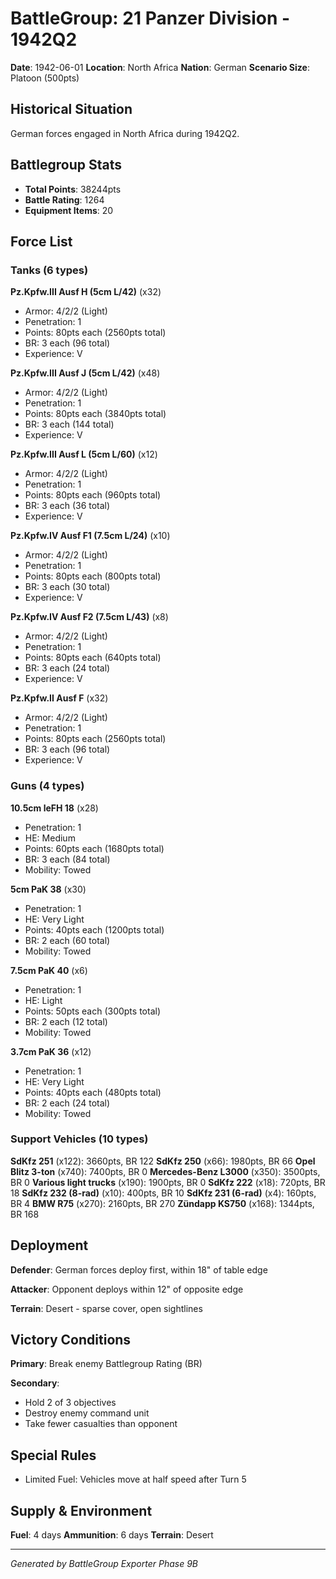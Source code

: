 # BattleGroup: 21 Panzer Division - 1942Q2

**Date**: 1942-06-01
**Location**: North Africa
**Nation**: German
**Scenario Size**: Platoon (500pts)

## Historical Situation

German forces engaged in North Africa during 1942Q2.

## Battlegroup Stats

- **Total Points**: 38244pts
- **Battle Rating**: 1264
- **Equipment Items**: 20

## Force List

### Tanks (6 types)

**Pz.Kpfw.III Ausf H (5cm L/42)** (x32)
- Armor: 4/2/2 (Light)
- Penetration: 1
- Points: 80pts each (2560pts total)
- BR: 3 each (96 total)
- Experience: V

**Pz.Kpfw.III Ausf J (5cm L/42)** (x48)
- Armor: 4/2/2 (Light)
- Penetration: 1
- Points: 80pts each (3840pts total)
- BR: 3 each (144 total)
- Experience: V

**Pz.Kpfw.III Ausf L (5cm L/60)** (x12)
- Armor: 4/2/2 (Light)
- Penetration: 1
- Points: 80pts each (960pts total)
- BR: 3 each (36 total)
- Experience: V

**Pz.Kpfw.IV Ausf F1 (7.5cm L/24)** (x10)
- Armor: 4/2/2 (Light)
- Penetration: 1
- Points: 80pts each (800pts total)
- BR: 3 each (30 total)
- Experience: V

**Pz.Kpfw.IV Ausf F2 (7.5cm L/43)** (x8)
- Armor: 4/2/2 (Light)
- Penetration: 1
- Points: 80pts each (640pts total)
- BR: 3 each (24 total)
- Experience: V

**Pz.Kpfw.II Ausf F** (x32)
- Armor: 4/2/2 (Light)
- Penetration: 1
- Points: 80pts each (2560pts total)
- BR: 3 each (96 total)
- Experience: V

### Guns (4 types)

**10.5cm leFH 18** (x28)
- Penetration: 1
- HE: Medium
- Points: 60pts each (1680pts total)
- BR: 3 each (84 total)
- Mobility: Towed

**5cm PaK 38** (x30)
- Penetration: 1
- HE: Very Light
- Points: 40pts each (1200pts total)
- BR: 2 each (60 total)
- Mobility: Towed

**7.5cm PaK 40** (x6)
- Penetration: 1
- HE: Light
- Points: 50pts each (300pts total)
- BR: 2 each (12 total)
- Mobility: Towed

**3.7cm PaK 36** (x12)
- Penetration: 1
- HE: Very Light
- Points: 40pts each (480pts total)
- BR: 2 each (24 total)
- Mobility: Towed

### Support Vehicles (10 types)

**SdKfz 251** (x122): 3660pts, BR 122
**SdKfz 250** (x66): 1980pts, BR 66
**Opel Blitz 3-ton** (x740): 7400pts, BR 0
**Mercedes-Benz L3000** (x350): 3500pts, BR 0
**Various light trucks** (x190): 1900pts, BR 0
**SdKfz 222** (x18): 720pts, BR 18
**SdKfz 232 (8-rad)** (x10): 400pts, BR 10
**SdKfz 231 (6-rad)** (x4): 160pts, BR 4
**BMW R75** (x270): 2160pts, BR 270
**Zündapp KS750** (x168): 1344pts, BR 168

## Deployment

**Defender**: German forces deploy first, within 18" of table edge

**Attacker**: Opponent deploys within 12" of opposite edge

**Terrain**: Desert - sparse cover, open sightlines

## Victory Conditions

**Primary**: Break enemy Battlegroup Rating (BR)

**Secondary**:
- Hold 2 of 3 objectives
- Destroy enemy command unit
- Take fewer casualties than opponent

## Special Rules

- Limited Fuel: Vehicles move at half speed after Turn 5

## Supply & Environment

**Fuel**: 4 days
**Ammunition**: 6 days
**Terrain**: Desert

---

*Generated by BattleGroup Exporter Phase 9B*
